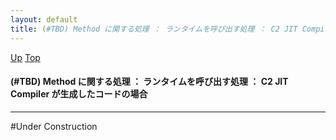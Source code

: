 ```yaml
---
layout: default
title: (#TBD) Method に関する処理 ： ランタイムを呼び出す処理 ： C2 JIT Compiler が生成したコードの場合
---
```

[Up](nouRrdNbjG.html) [Top](../index.html)

#### (#TBD) Method に関する処理 ： ランタイムを呼び出す処理 ： C2 JIT Compiler が生成したコードの場合

--- 
#Under Construction






